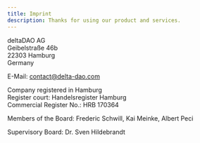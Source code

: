 ```yaml
---
title: Imprint
description: Thanks for using our product and services.
---
```


deltaDAO AG<br/>
Geibelstraße 46b<br/>
22303 Hamburg<br/>
Germany<br/>

E-Mail: contact@delta-dao.com<br/>

Company registered in Hamburg<br/>
Register court: Handelsregister Hamburg<br/>
Commercial Register No.: HRB 170364<br/>

Members of the Board: Frederic Schwill, Kai Meinke, Albert Peci<br/>

Supervisory Board: Dr. Sven Hildebrandt
